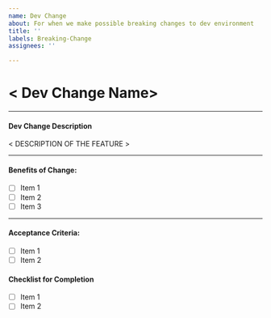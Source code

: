 ```yaml
---
name: Dev Change
about: For when we make possible breaking changes to dev environment
title: ''
labels: Breaking-Change
assignees: ''

---
```


# < Dev Change Name>

----

#### Dev Change Description
 < DESCRIPTION OF THE FEATURE >

---
#### Benefits of Change:
- [ ]  Item 1
- [ ] Item 2
- [ ] Item 3
---- 

#### Acceptance Criteria: 
- [ ] Item 1
- [ ] Item 2

#### Checklist for Completion
- [ ] Item 1
- [ ] Item 2
